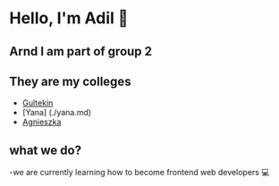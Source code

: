 # Hello, I'm Adil 👋

## Arnd I am part of group 2

## They are my colleges

- [Gultekin](./gultekin.md)
- [Yana] (./yana.md)
- [Agnieszka](./Agnieszka.md)
  
## what we do?

-we are currently learning how to become frontend web developers 💻
